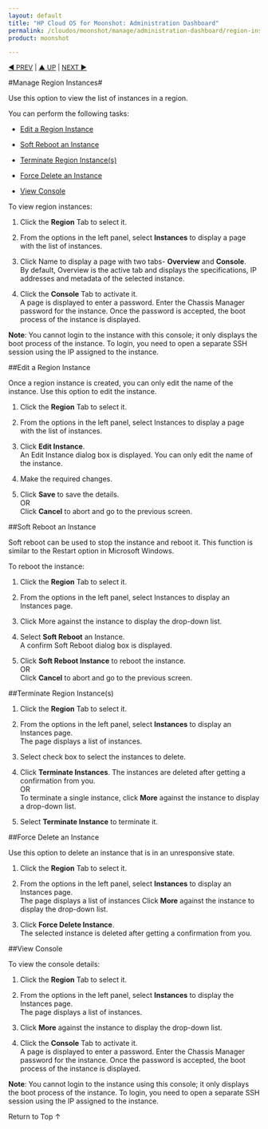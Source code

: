 ```yaml
---
layout: default
title: "HP Cloud OS for Moonshot: Administration Dashboard"
permalink: /cloudos/moonshot/manage/administration-dashboard/region-instances/
product: moonshot

---
```


<script>

function PageRefresh {
onLoad="window.refresh"
}

PageRefresh();

</script>

<p style="font-size: small;"> <a href="/cloudos/moonshot/manage/administration-dashboard/working-with-region-tab/">&#9664; PREV</a> | <a href="/cloudos/moonshot/manage/administration-dashboard/working-with-region-tab/">&#9650; UP</a> | <a href="/cloudos/moonshot/manage/administration-dashboard/region-images/">NEXT &#9654; </p></a>



#Manage Region Instances# 

Use this option to view the list of instances in a region.

You can  perform the following tasks:

* <a href= "#Edit a Region Instance">Edit a Region Instance</a>

* <a href= "#Edit a Region Instance">Soft Reboot an Instance</a>

* <a href= "#Terminate Region Instance(s)">Terminate Region Instance(s)</a>

* <a href= "#Force Delete an Instance">Force Delete an Instance</a>

* <a href= "#View Console">View Console</a>


To view region instances:

1.	Click the **Region** Tab to select it.

2.	From the options in the left panel, select **Instances** to display a page with the list of instances.

3. Click Name to display a page with two tabs- **Overview** and **Console**.<br>
By default, Overview is the active tab and displays the specifications, IP addresses and metadata of the selected instance.

4. Click the **Console** Tab to activate it.<br>
A page is displayed to enter a password. Enter the Chassis Manager password for the instance. Once the password is accepted, the boot process of the instance is displayed.

**Note**: You cannot login to the instance with this console; it only displays the boot process of the instance. To login, you need to open a separate SSH session using the IP assigned to the instance.

##Edit a Region Instance<a name= "Edit a Region Instances"></a>

Once a region instance is created, you can only edit the name of the instance. Use this option to edit the instance.

1.	Click the **Region** Tab to select it.

2.	From the options in the left panel, select Instances to display a page with the list of instances.

3.	Click **Edit Instance**.<br>
An Edit Instance dialog box is displayed. You can only edit the name of the instance.

4.	Make the required changes.

5.	Click **Save** to save the details.<br>
OR <br>
Click **Cancel** to abort and go to the previous screen.

##Soft Reboot an Instance<a name= "Soft Reboot an Instance"></a>

Soft reboot can be used to stop the instance and reboot it. This function is similar to the Restart option in Microsoft Windows.

To reboot the instance:

1.	Click the **Region** Tab to select it.

2.	From the options in the left panel, select Instances to display an Instances page.

3.	Click More against the instance to display the drop-down list.

4.	Select **Soft Reboot** an Instance.<br>
A confirm Soft Reboot dialog box is displayed.

5.	Click **Soft Reboot Instance** to reboot the instance.<br>
OR<br>
Click **Cancel** to abort and go to the previous screen.


##Terminate Region Instance(s)<a name= "Terminate Region Instance(s)"></a>

1.	Click the **Region** Tab to select it.

2.	From the options in the left panel, select **Instances** to display an Instances page.<br>
The page displays a list of instances.

3.	Select check box to select the instances to delete.

4.	Click **Terminate Instances**.
The instances are deleted after getting a confirmation from you.<br>
OR<br>
To terminate a single instance, click **More** against the instance to display a drop-down list.

1. Select **Terminate Instance** to terminate it.


##Force Delete an Instance<a name= "Force Delete an Instance"></a>

Use this option to delete an instance that is in an unresponsive state.

1.	Click the **Region** Tab to select it.

2.	From the options in the left panel, select **Instances** to display an Instances page.<br>
The page displays a list of instances Click **More** against the instance to display the drop-down list.

3.	Click **Force Delete Instance**.<br>
The selected instance is deleted after getting a confirmation from you.

##View Console<a name= "View Console"></a>

To view the console details:

1.	Click the **Region** Tab to select it.

2.	From the options in the left panel, select **Instances** to display the Instances page.<br>
The page displays a list of instances.

3.	Click **More** against the instance to display the drop-down list.

4.	Click the **Console** Tab to activate it.<br>
A page is displayed to enter a password. Enter the Chassis Manager password for the instance. Once the password is accepted, the boot process of the instance is displayed.

**Note**: You cannot login to the instance using this console; it only displays the boot process of the instance. To login, you need to open a separate SSH session using the IP assigned to the instance.

<a href="#top" style="padding:14px 0px 14px 0px; text-decoration: none;"> Return to Top &#8593; </a>
